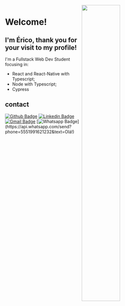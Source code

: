 <img align="right" width="50%" heigth="50%" src="https://c.tenor.com/0BJnwHQtl1wAAAAC/star-wars-hello-there.gif">

# Welcome!

## I'm Érico, thank you for your visit to my profile!

I'm a Fullstack Web Dev Student focusing in:
* React and React-Native with Typescript;
* Node with Typescript;
* Cypress


## contact

[![Github Badge](https://img.shields.io/badge/-Github-000?style=flat-square&logo=Github&logoColor=white&link=https://github.com/egMarshall)](https://github.com/egMarshall)
[![Linkedin Badge](https://img.shields.io/badge/-LinkedIn-blue?style=flat-square&logo=Linkedin&logoColor=white&link=https://www.linkedin.com/in/ericomarshall/)](https://www.linkedin.com/in/ericomarshall/)
[![Gmail Badge](https://img.shields.io/badge/-Gmail-c14438?style=flat-square&logo=Gmail&logoColor=white&link=mailto:ericogmarshall1@gmail.com)](mailto:ericogmarshall1@gmail.com)
[![Whatsapp Badge](https://img.shields.io/badge/-Whatsapp-4CA143?style=flat-square&labelColor=4CA143&logo=whatsapp&logoColor=white&link=https://api.whatsapp.com/send?phone=5551991621232&text=Olá!)](https://api.whatsapp.com/send?phone=5551991621232&text=Olá!)

